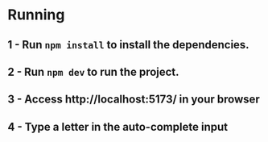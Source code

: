 # Running

## 1 - Run `npm install` to install the dependencies.

## 2 - Run `npm dev` to run the project.

## 3 - Access http://localhost:5173/ in your browser

## 4 - Type a letter in the auto-complete input
